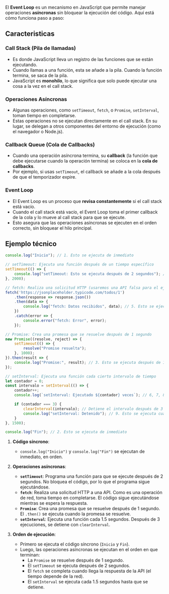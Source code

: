 El **Event Loop** es un mecanismo en JavaScript que permite manejar operaciones **asíncronas** sin bloquear la ejecución del código. Aquí está cómo funciona paso a paso:

## Caracteristicas

### Call Stack (Pila de llamadas)
- Es donde JavaScript lleva un registro de las funciones que se están ejecutando.
- Cuando llamas a una función, esta se añade a la pila. Cuando la función termina, se saca de la pila.
- JavaScript es **monohilo**, lo que significa que solo puede ejecutar una cosa a la vez en el call stack.

### Operaciones Asíncronas
- Algunas operaciones, como `setTimeout`, `fetch`, o `Promise`, `setInterval`, toman tiempo en completarse.
- Estas operaciones no se ejecutan directamente en el call stack. En su lugar, se delegan a otros componentes del entorno de ejecución (como el navegador o Node.js).

### Callback Queue (Cola de Callbacks)
- Cuando una operación asíncrona termina, su **callback** (la función que debe ejecutarse cuando la operación termina) se coloca en la **cola de callbacks**.
- Por ejemplo, si usas `setTimeout`, el callback se añade a la cola después de que el temporizador expire.

### Event Loop
- El Event Loop es un proceso que **revisa constantemente** si el call stack está vacío.
- Cuando el call stack está vacío, el Event Loop toma el primer callback de la cola y lo mueve al call stack para que se ejecute.
- Esto asegura que las operaciones asíncronas se ejecuten en el orden correcto, sin bloquear el hilo principal.

## Ejemplo técnico

```js
console.log("Inicio"); // 1. Esto se ejecuta de inmediato

// setTimeout: Ejecuta una función después de un tiempo específico
setTimeout(() => {
    console.log("setTimeout: Esto se ejecuta después de 2 segundos"); // 4. Esto se ejecuta después de 2 segundos
}, 2000);

// fetch: Realiza una solicitud HTTP (usaremos una API falsa para el ejemplo)
fetch('https://jsonplaceholder.typicode.com/todos/1')
    .then(response => response.json())
    .then(data => {
        console.log("fetch: Datos recibidos", data); // 5. Esto se ejecuta cuando la solicitud HTTP termina
    })
    .catch(error => {
        console.error("fetch: Error", error);
    });

// Promise: Crea una promesa que se resuelve después de 1 segundo
new Promise((resolve, reject) => {
    setTimeout(() => {
        resolve("Promise resuelta");
    }, 1000);
}).then(result => {
    console.log("Promise:", result); // 3. Esto se ejecuta después de 1 segundo
});

// setInterval: Ejecuta una función cada cierto intervalo de tiempo
let contador = 0;
const intervalo = setInterval(() => {
    contador++;
    console.log(`setInterval: Ejecutado ${contador} veces`); // 6, 7, 8... Esto se ejecuta cada 1.5 segundos

    if (contador === 3) {
        clearInterval(intervalo); // Detiene el intervalo después de 3 ejecuciones
        console.log("setInterval: Detenido"); // 9. Esto se ejecuta cuando el intervalo se detiene
    }
}, 1500);

console.log("Fin"); // 2. Esto se ejecuta de inmediato

```
1. **Código síncrono**:
    - `console.log("Inicio")` y `console.log("Fin")` se ejecutan de inmediato, en orden.
2. **Operaciones asíncronas**:
    - **`setTimeout`**: Programa una función para que se ejecute después de 2 segundos. No bloquea el código, por lo que el programa sigue ejecutándose.
    - **`fetch`**: Realiza una solicitud HTTP a una API. Como es una operación de red, toma tiempo en completarse. El código sigue ejecutándose mientras se espera la respuesta.
    - **`Promise`**: Crea una promesa que se resuelve después de 1 segundo. El `.then()` se ejecuta cuando la promesa se resuelve.
    - **`setInterval`**: Ejecuta una función cada 1.5 segundos. Después de 3 ejecuciones, se detiene con `clearInterval`.
        
3. **Orden de ejecución**:
    - Primero se ejecuta el código síncrono (`Inicio` y `Fin`).
    - Luego, las operaciones asíncronas se ejecutan en el orden en que terminan:
        - La `Promise` se resuelve después de 1 segundo.
        - El `setTimeout` se ejecuta después de 2 segundos.
        - El `fetch` se completa cuando llega la respuesta de la API (el tiempo depende de la red).
        - El `setInterval` se ejecuta cada 1.5 segundos hasta que se detiene.
